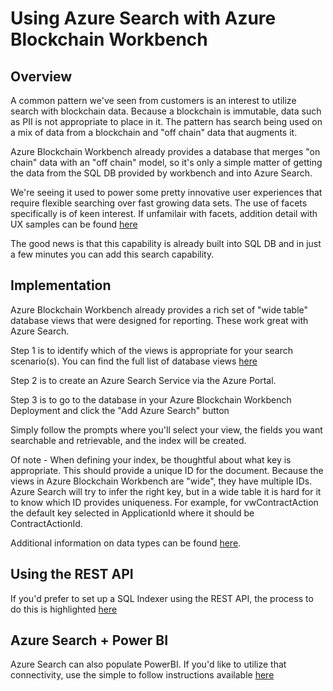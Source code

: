 Using Azure Search with Azure Blockchain Workbench
==================================================

Overview
--------
A common pattern we've seen from customers is an interest to utilize search with blockchain data. Because a blockchain is immutable, data such as PII is not appropriate to place in it. The pattern has search being used on a mix of data from a blockchain and "off chain" data that augments it. 

Azure Blockchain Workbench already provides a database that merges "on chain" data with an "off chain" model, so it's only a simple matter of getting the data from the SQL DB provided by workbench and into Azure Search.

We're seeing it used to power some pretty innovative user experiences that require flexible searching over fast growing data sets.  The use of facets specifically is of keen interest. If unfamilair with facets, addition detail with UX samples can be found [here](https://docs.microsoft.com/en-us/azure/search/search-faceted-navigation)

The good news is that this capability is already built into SQL DB and in just a few minutes you can add this search capability.

Implementation
---------------
Azure Blockchain Workbench already provides a rich set of "wide table" database views that were designed for reporting. These work great with Azure Search.  

Step 1 is to identify which of the views is appropriate for your search scenario(s).  You can find the full list of database views [here](https://docs.microsoft.com/en-us/azure/blockchain/workbench/database-views)

Step 2 is to create an Azure Search Service via the Azure Portal.

Step 3 is to go to the database in your Azure Blockchain Workbench Deployment and click the "Add Azure Search" button

Simply follow the prompts where you'll select your view, the fields you want searchable and retrievable, and the index will be created.

Of note - 
When defining your index, be thoughtful about what key is appropriate. This should provide a unique ID for the document. Because the views in Azure Blockchain Workbench are "wide", they have multiple IDs. Azure Search will try to infer the right key, but in a wide table it is hard for it to know which ID provides uniqueness. For example, for vwContractAction the default key selected in ApplicationId where it should be ContractActionId.

Additional information on data types can be found [here](https://docs.microsoft.com/en-us/azure/search/search-what-is-an-index).

Using the REST API
------------------
If you'd prefer to set up a SQL Indexer using the REST API, the process to do this is highlighted [here](https://docs.microsoft.com/en-us/azure/search/search-howto-connecting-azure-sql-database-to-azure-search-using-indexers)

Azure Search + Power BI
-----------------------
Azure Search can also populate PowerBI.  If you'd like to utilize that connectivity, use the simple to follow instructions available [here](https://docs.microsoft.com/en-us/power-bi/service-connect-to-azure-search)

